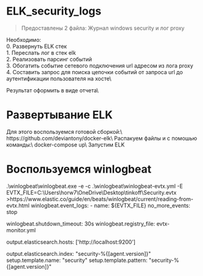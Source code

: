 # ELK_security_logs
>Предоставлены 2 файла:
>Журнал windows security и лог proxy

Необходимо:\
	0. Развернуть ELK стек\
	1. Переслать лог в стек elk\
	2. Реализовать парсинг событий\
	3. Обогатить событие сетевого подключения url адресом из лога proxy\
	4. Составить запрос для поиска цепочки событий от запроса url до аутентификации пользователя на хосте\

Результат оформить в виде отчета\

<h1>Развертывание ELK</h1>
Для этого воспользуемся готовой сборкой:\
https://github.com/deviantony/docker-elk\
Распакуем файлы и  с помошью команды:\
docker-compose up\
Запустим ELK

<h1>Воспользуемся winlogbeat</h1>
.\winlogbeat\winlogbeat.exe -e -c .\winlogbeat\winlogbeat-evtx.yml -E EVTX_FILE=C:\Users\horw7\OneDrive\Desktop\tinkoff\Security.evtx
>https://www.elastic.co/guide/en/beats/winlogbeat/current/reading-from-evtx.html
winlogbeat.event_logs:
  - name: ${EVTX_FILE} 
    no_more_events: stop 

winlogbeat.shutdown_timeout: 30s 
winlogbeat.registry_file: evtx-monitor.yml 

output.elasticsearch.hosts: ['http://localhost:9200']

output.elasticsearch.index: "security-%{[agent.version]}"
setup.template.name: "security"
setup.template.pattern: "security-%{[agent.version]}"
